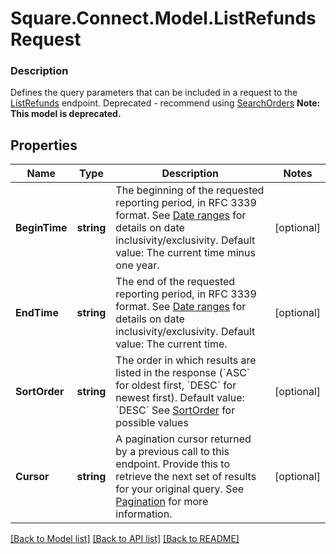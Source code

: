 # Square.Connect.Model.ListRefundsRequest

### Description

Defines the query parameters that can be included in a request to the [ListRefunds](#endpoint-listrefunds) endpoint.  Deprecated - recommend using [SearchOrders](#endpoint-orders-searchorders)
**Note: This model is deprecated.**

## Properties

Name | Type | Description | Notes
------------ | ------------- | ------------- | -------------
**BeginTime** | **string** | The beginning of the requested reporting period, in RFC 3339 format.  See [Date ranges](#dateranges) for details on date inclusivity/exclusivity.  Default value: The current time minus one year. | [optional] 
**EndTime** | **string** | The end of the requested reporting period, in RFC 3339 format.  See [Date ranges](#dateranges) for details on date inclusivity/exclusivity.  Default value: The current time. | [optional] 
**SortOrder** | **string** | The order in which results are listed in the response (&#x60;ASC&#x60; for oldest first, &#x60;DESC&#x60; for newest first).  Default value: &#x60;DESC&#x60; See [SortOrder](#type-sortorder) for possible values | [optional] 
**Cursor** | **string** | A pagination cursor returned by a previous call to this endpoint. Provide this to retrieve the next set of results for your original query.  See [Pagination](https://developer.squareup.com/docs/basics/api101/pagination) for more information. | [optional] 



[[Back to Model list]](../README.md#documentation-for-models) [[Back to API list]](../README.md#documentation-for-api-endpoints) [[Back to README]](../README.md)

